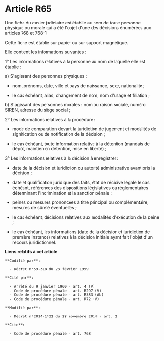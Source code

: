 # Article R65

Une fiche du casier judiciaire est établie au nom de toute personne physique ou morale qui a été l'objet d'une des décisions
énumérées aux articles 768 et 768-1. 

Cette fiche est établie sur papier ou sur support magnétique.

Elle contient les informations suivantes : 

1° Les informations relatives à la personne au nom de laquelle elle est établie : 

a) S'agissant des personnes physiques : 

- nom, prénoms, date, ville et pays de naissance, sexe, nationalité ; 

- le cas échéant, alias, changement de nom, nom d'usage et filiation ; 

b) S'agissant des personnes morales : nom ou raison sociale, numéro SIREN, adresse du siège social ; 

2° Les informations relatives à la procédure : 

- mode de comparution devant la juridiction de jugement et modalités de signification ou de notification de la décision ; 

- le cas échéant, toute information relative à la détention (mandats de dépôt, maintien en détention, mise en liberté) ; 

3° Les informations relatives à la décision à enregistrer : 

- date de la décision et juridiction ou autorité administrative ayant pris la décision ; 

- date et qualification juridique des faits, état de récidive légale le cas échéant, références des dispositions législatives
ou réglementaires déterminant l'incrimination et la sanction pénale ; 

- peines ou mesures prononcées à titre principal ou complémentaire, mesures de sûreté éventuelles ; 

- le cas échéant, décisions relatives aux modalités d'exécution de la peine ; 

- le cas échéant, les informations (date de la décision et juridiction de première instance) relatives à la décision initiale
ayant fait l'objet d'un recours juridictionnel.

**Liens relatifs à cet article**

	**Codifié par**:

	  - Décret n°59-318 du 23 février 1959

	**Cité par**:

	  - Arrêté du 9 janvier 1960 - art. 4 (V)
	  - Code de procédure pénale - art. R297 (V)
	  - Code de procédure pénale - art. R383 (Ab)
	  - Code de procédure pénale - art. R72 (V)

	**Modifié par**:

	  - Décret n°2014-1422 du 28 novembre 2014 - art. 2

	**Cite**:

	  - Code de procédure pénale - art. 768
